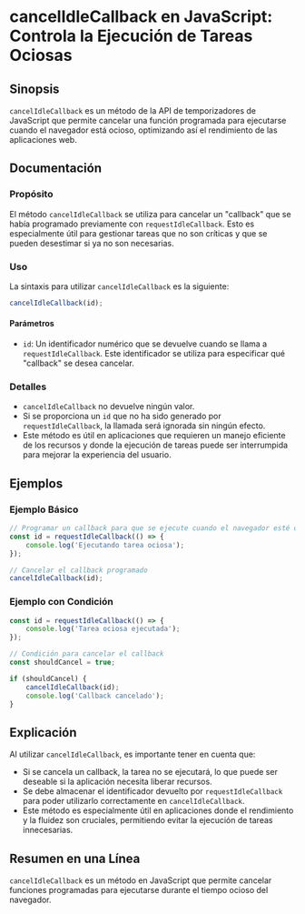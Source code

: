 <!--
Meta Description: # cancelIdleCallback en JavaScript: Controla la Ejecución de Tareas Ociosas ## Sinopsis `cancelIdleCallback` es un método de la API de temporizadores ...
Meta Keywords: cancelidlecallback, que, para, callback, javascript
-->

# cancelIdleCallback en JavaScript: Controla la Ejecución de Tareas Ociosas

## Sinopsis
`cancelIdleCallback` es un método de la API de temporizadores de JavaScript que permite cancelar una función programada para ejecutarse cuando el navegador está ocioso, optimizando así el rendimiento de las aplicaciones web.

## Documentación
### Propósito
El método `cancelIdleCallback` se utiliza para cancelar un "callback" que se había programado previamente con `requestIdleCallback`. Esto es especialmente útil para gestionar tareas que no son críticas y que se pueden desestimar si ya no son necesarias.

### Uso
La sintaxis para utilizar `cancelIdleCallback` es la siguiente:

```javascript
cancelIdleCallback(id);
```

#### Parámetros
- `id`: Un identificador numérico que se devuelve cuando se llama a `requestIdleCallback`. Este identificador se utiliza para especificar qué "callback" se desea cancelar.

### Detalles
- `cancelIdleCallback` no devuelve ningún valor.
- Si se proporciona un `id` que no ha sido generado por `requestIdleCallback`, la llamada será ignorada sin ningún efecto.
- Este método es útil en aplicaciones que requieren un manejo eficiente de los recursos y donde la ejecución de tareas puede ser interrumpida para mejorar la experiencia del usuario.

## Ejemplos
### Ejemplo Básico
```javascript
// Programar un callback para que se ejecute cuando el navegador esté ocioso
const id = requestIdleCallback(() => {
    console.log('Ejecutando tarea ociosa');
});

// Cancelar el callback programado
cancelIdleCallback(id);
```

### Ejemplo con Condición
```javascript
const id = requestIdleCallback(() => {
    console.log('Tarea ociosa ejecutada');
});

// Condición para cancelar el callback
const shouldCancel = true;

if (shouldCancel) {
    cancelIdleCallback(id);
    console.log('Callback cancelado');
}
```

## Explicación
Al utilizar `cancelIdleCallback`, es importante tener en cuenta que:
- Si se cancela un callback, la tarea no se ejecutará, lo que puede ser deseable si la aplicación necesita liberar recursos.
- Se debe almacenar el identificador devuelto por `requestIdleCallback` para poder utilizarlo correctamente en `cancelIdleCallback`.
- Este método es especialmente útil en aplicaciones donde el rendimiento y la fluidez son cruciales, permitiendo evitar la ejecución de tareas innecesarias.

## Resumen en una Línea
`cancelIdleCallback` es un método en JavaScript que permite cancelar funciones programadas para ejecutarse durante el tiempo ocioso del navegador.